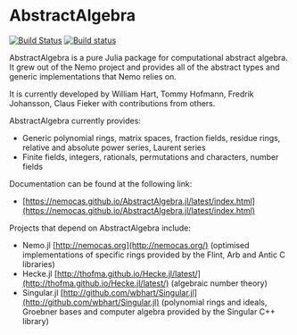 # AbstractAlgebra

[![Build Status](https://travis-ci.org/Nemocas/AbstractAlgebra.jl.svg?branch=master)](https://travis-ci.org/Nemocas/AbstractAlgebra.jl) [![Build status](https://ci.appveyor.com/api/projects/status/1w9ninmoidxkxshp/branch/master?svg=true)](https://ci.appveyor.com/project/thofma/abstractalgebra-jl/branch/master)

AbstractAlgebra is a pure Julia package for computational abstract algebra. It grew out of the Nemo project and provides all of the abstract types and generic implementations that Nemo relies on.

It is currently developed by William Hart, Tommy Hofmann, Fredrik Johansson,
Claus Fieker with contributions from others.

AbstractAlgebra currently provides:

* Generic polynomial rings, matrix spaces, fraction fields, residue rings, relative and absolute power series, Laurent series
* Finite fields, integers, rationals, permutations and characters, number fields

Documentation can be found at the following link:

* [https://nemocas.github.io/AbstractAlgebra.jl/latest/index.html](https://nemocas.github.io/AbstractAlgebra.jl/latest/index.html)

Projects that depend on AbstractAlgebra include:

* Nemo.jl [http://nemocas.org](http://nemocas.org/) (optimised implementations of specific rings provided by the Flint, Arb and Antic C libraries)
* Hecke.jl [http://thofma.github.io/Hecke.jl/latest/](http://thofma.github.io/Hecke.jl/latest/) (algebraic number theory)
* Singular.jl [http://github.com/wbhart/Singular.jl](http://github.com/wbhart/Singular.jl) (polynomial rings and ideals, Groebner bases and computer algebra provided by the Singular C++ library)

